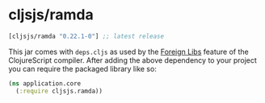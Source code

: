 # cljsjs/ramda

[](dependency)
```clojure
[cljsjs/ramda "0.22.1-0"] ;; latest release
```
[](/dependency)

This jar comes with `deps.cljs` as used by the [Foreign Libs][flibs] feature
of the ClojureScript compiler. After adding the above dependency to your project
you can require the packaged library like so:

```clojure
(ns application.core
  (:require cljsjs.ramda))
```

[flibs]: https://github.com/clojure/clojurescript/wiki/Packaging-Foreign-Dependencies
